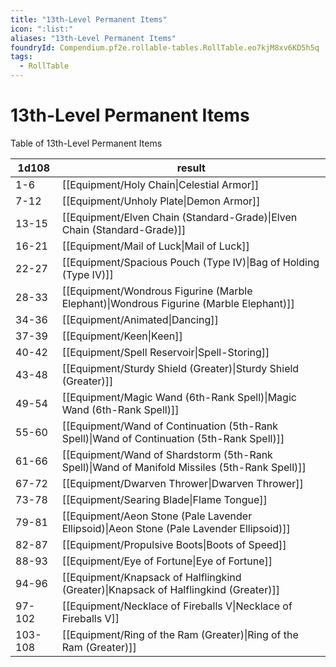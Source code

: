 ```yaml
---
title: "13th-Level Permanent Items"
icon: ":list:"
aliases: "13th-Level Permanent Items"
foundryId: Compendium.pf2e.rollable-tables.RollTable.eo7kjM8xv6KD5h5q
tags:
  - RollTable
---
```


# 13th-Level Permanent Items
Table of 13th-Level Permanent Items

| 1d108 | result |
|------|--------|
| 1-6 | [[Equipment/Holy Chain\|Celestial Armor]] |
| 7-12 | [[Equipment/Unholy Plate\|Demon Armor]] |
| 13-15 | [[Equipment/Elven Chain (Standard-Grade)\|Elven Chain (Standard-Grade)]] |
| 16-21 | [[Equipment/Mail of Luck\|Mail of Luck]] |
| 22-27 | [[Equipment/Spacious Pouch (Type IV)\|Bag of Holding (Type IV)]] |
| 28-33 | [[Equipment/Wondrous Figurine (Marble Elephant)\|Wondrous Figurine (Marble Elephant)]] |
| 34-36 | [[Equipment/Animated\|Dancing]] |
| 37-39 | [[Equipment/Keen\|Keen]] |
| 40-42 | [[Equipment/Spell Reservoir\|Spell-Storing]] |
| 43-48 | [[Equipment/Sturdy Shield (Greater)\|Sturdy Shield (Greater)]] |
| 49-54 | [[Equipment/Magic Wand (6th-Rank Spell)\|Magic Wand (6th-Rank Spell)]] |
| 55-60 | [[Equipment/Wand of Continuation (5th-Rank Spell)\|Wand of Continuation (5th-Rank Spell)]] |
| 61-66 | [[Equipment/Wand of Shardstorm (5th-Rank Spell)\|Wand of Manifold Missiles (5th-Rank Spell)]] |
| 67-72 | [[Equipment/Dwarven Thrower\|Dwarven Thrower]] |
| 73-78 | [[Equipment/Searing Blade\|Flame Tongue]] |
| 79-81 | [[Equipment/Aeon Stone (Pale Lavender Ellipsoid)\|Aeon Stone (Pale Lavender Ellipsoid)]] |
| 82-87 | [[Equipment/Propulsive Boots\|Boots of Speed]] |
| 88-93 | [[Equipment/Eye of Fortune\|Eye of Fortune]] |
| 94-96 | [[Equipment/Knapsack of Halflingkind (Greater)\|Knapsack of Halflingkind (Greater)]] |
| 97-102 | [[Equipment/Necklace of Fireballs V\|Necklace of Fireballs V]] |
| 103-108 | [[Equipment/Ring of the Ram (Greater)\|Ring of the Ram (Greater)]] |
